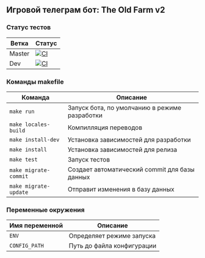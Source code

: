 Игровой телеграм бот: The Old Farm v2
-------------------------------------

### Статус тестов
|Ветка | Статус |
|------|--------|
|Master|[![CI](https://github.com/LuckyDenis/the-old-farm-bot/actions/workflows/ci.yaml/badge.svg?branch=master)](https://github.com/LuckyDenis/the-old-farm-bot/actions/workflows/ci.yaml) |
|Dev   |[![CI](https://github.com/LuckyDenis/the-old-farm-bot/actions/workflows/ci.yaml/badge.svg?branch=dev)](https://github.com/LuckyDenis/the-old-farm-bot/actions/workflows/ci.yaml)|


### Команды makefile
|Команда              | Описание                                      |
|---------------------|-----------------------------------------------|
|`make run`           | Запуск бота, по умолчанию в режиме разработки |
|`make locales-build` | Компилляция переводов                         | 
|`make install-dev`   | Установка зависимостей для разработки         |
|`make install`       | Установка зависимостей для релиза             |
|`make test`          | Запуск тестов                                 |
|`make migrate-commit`| Создает автоматический commit для базы данных |
|`make migrate-update`| Отправит изменения в базу данных              |

### Переменные окружения
|Имя переменной  | Описание                 |
|----------------|--------------------------|
|`ENV`           |Определяет режиме запуска |
|`CONFIG_PATH`   |Путь до файла конфигурации|
